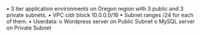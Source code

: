 •	3 tier application environments on Oregon region with 3 public and 3 private subnets.
•	VPC cidr block 10.0.0.0/16
•	Subnet ranges /24 for each of them.
•	Userdata:
        o	Wordpress server on Public Subnet
        o	MySQL server on Private Subnet
